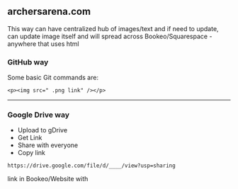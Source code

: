 ## archersarena.com
This way can have centralized hub of images/text and if need to update, can update image itself and will spread across Bookeo/Squarespace - anywhere that uses html

### GitHub way

Some basic Git commands are:
```
<p><img src=" .png link" /></p>

```

---

### Google Drive way

- Upload to gDrive
- Get Link
- Share with everyone
- Copy link
```
https://drive.google.com/file/d/____/view?usp=sharing
```

link in Bookeo/Website with
<img scr="https://drive.google.com/uc?export=view&amp;id=____" />